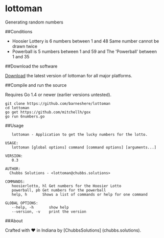 # lottoman
Generating random numbers

##Conditions
* Hoosier Lottery is 6 numbers between 1 and 48 Same number cannot be drawn twice
* Powerball is 5 numbers between 1 and 59 and The 'Powerball' between 1 and 35

##Download the software

[Download](https://github.com/barneshere/lottoman/releases) the latest version of lottoman for all major platforms.

##Compile and run the source

Requires Go 1.4 or newer (earlier versions untested).

```
git clone https://github.com/barneshere/lottoman
cd lottoman
go get https://github.com/mitchellh/gox
go run 6numbers.go
```

##Usage

```NAME:
   lottoman - Application to get the lucky numbers for the lotto.

USAGE:
   lottoman [global options] command [command options] [arguments...]

VERSION:
   0.3

AUTHOR:
  Chubbs Solutions - <lottoman@chubbs.solutions>

COMMANDS:
   hoosierlotto, hl	Get numbers for the Hoosier Lotto
   powerball, pb Get numbers for the powerball
   help, h    	 Shows a list of commands or help for one command

GLOBAL OPTIONS:
   --help, -h		show help
   --version, -v	print the version
```

##About

Crafted with :heart: in Indiana by [ChubbsSolutions] (chubbs.solutions).
